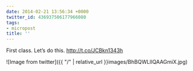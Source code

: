 ```yaml
---
date: 2014-02-21 13:56:34 +0000
twitter_id: 436937506177966080
tags:
- micropost
title: ''
---
```


First class. Let’s do this. http://t.co/JCBkn1343h

![Image from twitter]({{ "/" | relative_url  }}images/BhBQWLlIQAAGmiX.jpg)
